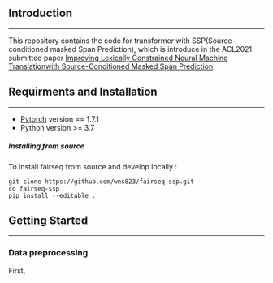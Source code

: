 ## Introduction
***************
This repository contains the code for transformer with SSP(Source-conditioned masked Span Prediction), which is introduce in the ACL2021 submitted paper [Improving Lexically Constrained Neural Machine Translationwith Source-Conditioned Masked Span Prediction]().

## Requirments and Installation
------------
- [Pytorch](https://pytorch.org) version == 1.7.1
- Python version >= 3.7

##### Installing from source

To install fairseq from source and develop locally :
```
git clone https://github.com/wns823/fairseq-ssp.git
cd fairseq-ssp
pip install --editable .
```

## Getting Started
------------
### Data preprocessing
First,
